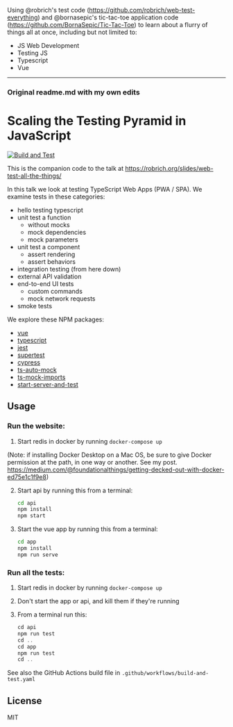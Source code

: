 Using @robrich's test code (https://github.com/robrich/web-test-everything) and @bornasepic's tic-tac-toe application code (https://github.com/BornaSepic/Tic-Tac-Toe) to learn about a flurry of things all at once, including but not limited to:
- JS Web Development
- Testing JS
- Typescript
- Vue


-------------------------------
### Original readme.md with my own edits

Scaling the Testing Pyramid in JavaScript
=========================================

[![Build and Test](https://github.com/robrich/web-test-everything/actions/workflows/build-and-test.yaml/badge.svg)](https://github.com/robrich/web-test-everything/actions/workflows/build-and-test.yaml)

This is the companion code to the talk at https://robrich.org/slides/web-test-all-the-things/

In this talk we look at testing TypeScript Web Apps (PWA / SPA). We examine tests in these categories:

- hello testing typescript
- unit test a function
  - without mocks
  - mock dependencies
  - mock parameters
- unit test a component
  - assert rendering
  - assert behaviors
- integration testing (from here down)
- external API validation
- end-to-end UI tests
  - custom commands
  - mock network requests
- smoke tests

We explore these NPM packages:

- [vue](https://npmjs.org/vue)
- [typescript](https://npmjs.org/typescript)
- [jest](https://npmjs.org/jest)
- [supertest](https://npmjs.org/supertest)
- [cypress](https://npmjs.org/cypress)
- [ts-auto-mock](https://npmjs.org/ts-auto-mock)
- [ts-mock-imports](https://npmjs.org/ts-mock-imports)
- [start-server-and-test](https://npmjs.org/start-server-and-test)

Usage
-----

### Run the website:

1. Start redis in docker by running `docker-compose up`

(Note: if installing Docker Desktop on a Mac OS, be sure to give Docker permission at the path, in one way or another. See my post. https://medium.com/@foundationalthings/getting-decked-out-with-docker-ed75e1c1f9e8)

2. Start api by running this from a terminal:

   ```sh
   cd api
   npm install
   npm start
   ```

3. Start the vue app by running this from a terminal:

   ```sh
   cd app
   npm install
   npm run serve
   ```

### Run all the tests:

1. Start redis in docker by running `docker-compose up`

2. Don't start the app or api, and kill them if they're running

3. From a terminal run this:

   ```js
   cd api
   npm run test
   cd ..
   cd app
   npm run test
   cd ..
   ```

See also the GitHub Actions build file in `.github/workflows/build-and-test.yaml`

License
-------

MIT
